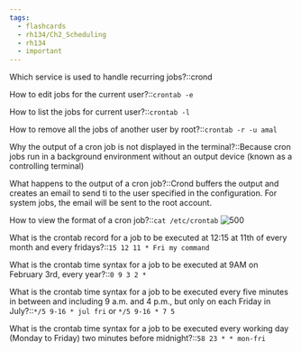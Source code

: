 ```yaml
---
tags:
  - flashcards
  - rh134/Ch2_Scheduling
  - rh134
  - important
---
```


Which service is used to handle recurring jobs?::crond

How to edit jobs for the current user?::`crontab -e`

How to list the jobs for current user?::`crontab -l`

How to remove all the jobs of another user by root?::`crontab -r -u amal`

Why the output of a cron job is not displayed in the terminal?::Because cron jobs run in a background environment without an output device (known as a controlling terminal)

What happens to the output of a cron job?::Crond buffers the output and creates an email to send ti to the user specified in the configuration. For system jobs, the email will be sent to the root account.

How to view the format of a cron job?::`cat /etc/crontab`
![500](https://i.imgur.com/Na4Jb9v.png)

What is the crontab record for a job to be executed at 12:15 at 11th of every month and every fridays?::`15 12 11 * Fri my command`

What is the crontab time syntax for a job to be executed at 9AM on February 3rd, every year?::`0 9 3 2 *`

What is the crontab time syntax for a job to be executed every five minutes in between and including 9 a.m. and 4 p.m., but only on each Friday in July?::`*/5 9-16 * jul fri` or `*/5 9-16 * 7 5`

What is the crontab time syntax for a job to be executed every working day (Monday to Friday) two minutes before midnight?::`58 23 * * mon-fri`
